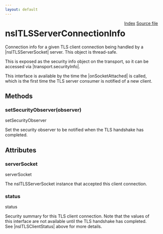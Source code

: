 ```yaml
---
layout: default
---
```

<div class='links' style='float:right'><a href="../index.html">Index</a>
<a href="http://dxr.mozilla.org/mozilla-central/source/netwerk/base/public/nsITLSServerSocket.idl">Source file</a>
</div>

# nsITLSServerConnectionInfo #
  
Connection info for a given TLS client connection being handled by a  
|nsITLSServerSocket| server.  This object is thread-safe.  
  
This is exposed as the security info object on the transport, so it can be  
accessed via |transport.securityInfo|.  
  
This interface is available by the time the |onSocketAttached| is called,  
which is the first time the TLS server consumer is notified of a new client.  
  

## Methods ##

### setSecurityObserver(observer) ###
  
setSecurityObserver  
  
Set the security observer to be notified when the TLS handshake has  
completed.  
  

## Attributes ##

### serverSocket ###
  
serverSocket  
  
The nsITLSServerSocket instance that accepted this client connection.  
  

### status ###
  
status  
  
Security summary for this TLS client connection.  Note that the values of  
this interface are not available until the TLS handshake has completed.  
See |nsITLSClientStatus| above for more details.  
  
